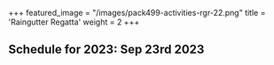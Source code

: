 +++
featured_image = "/images/pack499-activities-rgr-22.png"
title = 'Raingutter Regatta'
weight = 2
+++

## Schedule for 2023: Sep 23rd 2023
